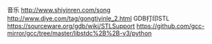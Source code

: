音乐
http://www.shiyinren.com/song
http://www.djye.com/tag/gongtiyinle_2.html
GDB打印STL
https://sourceware.org/gdb/wiki/STLSupport
https://github.com/gcc-mirror/gcc/tree/master/libstdc%2B%2B-v3/python
